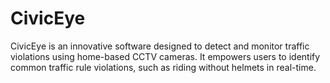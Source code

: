 # CivicEye
CivicEye is an innovative software designed to detect and monitor traffic violations using home-based CCTV cameras. It empowers users to identify common traffic rule violations, such as riding without helmets in real-time.
